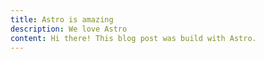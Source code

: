 ```yaml
---
title: Astro is amazing
description: We love Astro
content: Hi there! This blog post was build with Astro.
---
```

